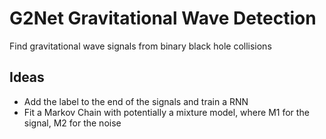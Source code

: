 # G2Net Gravitational Wave Detection
Find gravitational wave signals from binary black hole collisions

## Ideas
- Add the label to the end of the signals and train a RNN
- Fit a Markov Chain with potentially a mixture model, where M1 for the signal, M2 for the noise
